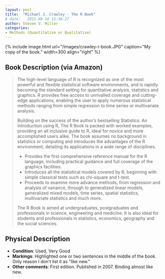 ```yaml
---
layout: post
title:  "Michael J. Crawley - The R Book"
# date:   2015-08-16 15:36:27
author: Steven V. Miller
categories: 
- Methods (Quantitative or Qualitative)
---
```



{% include image.html url="/images/crawley-r-book.JPG" caption="My copy of the book." width=300 align="right" %}

## Book Description (via Amazon)

> The high-level language of R is recognized as one of the most powerful and flexible statistical software environments, and is rapidly becoming the standard setting for quantitative analysis, statistics and graphics. R provides free access to unrivalled coverage and cutting-edge applications, enabling the user to apply numerous statistical methods ranging from simple regression to time series or multivariate analysis.
>
>Building on the success of the author’s bestselling Statistics: An Introduction using R, The R Book is packed with worked examples, providing an all inclusive guide to R, ideal for novice and more accomplished users alike. The book assumes no background in statistics or computing and introduces the advantages of the R environment, detailing its applications in a wide range of disciplines.
>
>- Provides the first comprehensive reference manual for the R language, including practical guidance and full coverage of the graphics facilities.
>- Introduces all the statistical models covered by R, beginning with simple classical tests such as chi-square and t-test.
>- Proceeds to examine more advance methods, from regression and analysis of variance, through to generalized linear models, generalized mixed models, time series, spatial statistics, multivariate statistics and much more.
> 
> The R Book is aimed at undergraduates, postgraduates and professionals in science, engineering and medicine. It is also ideal for students and professionals in statistics, economics, geography and the social sciences.

## Physical Description

- **Condition**: Used, Very Good
- **Markings**: Highlighted one or two sentences in the middle of the book. Only reason I don't list it as "like new."
- **Other comments**: First edition. Published in 2007. Binding almost like new.
